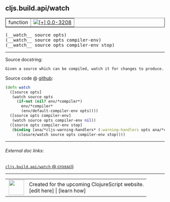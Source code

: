 ## cljs.build.api/watch



 <table border="1">
<tr>
<td>function</td>
<td><a href="https://github.com/cljsinfo/cljs-api-docs/tree/0.0-3208"><img valign="middle" alt="[+] 0.0-3208" title="Added in 0.0-3208" src="https://img.shields.io/badge/+-0.0--3208-lightgrey.svg"></a> </td>
</tr>
</table>


 <samp>
(__watch__ source opts)<br>
</samp>
 <samp>
(__watch__ source opts compiler-env)<br>
</samp>
 <samp>
(__watch__ source opts compiler-env stop)<br>
</samp>

---





Source docstring:

```
Given a source which can be compiled, watch it for changes to produce.
```


Source code @ [github](https://github.com/clojure/clojurescript/blob/r1.8.34/src/main/clojure/cljs/build/api.clj#L212-L223):

```clj
(defn watch
  ([source opts]
   (watch source opts
     (if-not (nil? env/*compiler*)
       env/*compiler*
       (env/default-compiler-env opts))))
  ([source opts compiler-env]
   (watch source opts compiler-env nil))
  ([source opts compiler-env stop]
   (binding [ana/*cljs-warning-handlers* (:warning-handlers opts ana/*cljs-warning-handlers*)]
     (closure/watch source opts compiler-env stop))))
```

<!--
Repo - tag - source tree - lines:

 <pre>
clojurescript @ r1.8.34
└── src
    └── main
        └── clojure
            └── cljs
                └── build
                    └── <ins>[api.clj:212-223](https://github.com/clojure/clojurescript/blob/r1.8.34/src/main/clojure/cljs/build/api.clj#L212-L223)</ins>
</pre>

-->

---



###### External doc links:

[`cljs.build.api/watch` @ crossclj](http://crossclj.info/fun/cljs.build.api/watch.html)<br>

---

 <table>
<tr><td>
<img valign="middle" align="right" width="48px" src="http://i.imgur.com/Hi20huC.png">
</td><td>
Created for the upcoming ClojureScript website.<br>
[edit here] | [learn how]
</td></tr></table>

[edit here]:https://github.com/cljsinfo/cljs-api-docs/blob/master/cljsdoc/cljs.build.api/watch.cljsdoc
[learn how]:https://github.com/cljsinfo/cljs-api-docs/wiki/cljsdoc-files

<!--

This information was too distracting to show to readers, but I'll leave it
commented here since it is helpful to:

- pretty-print the data used to generate this document
- and show how to retrieve that data



The API data for this symbol:

```clj
{:ns "cljs.build.api",
 :name "watch",
 :signature ["[source opts]"
             "[source opts compiler-env]"
             "[source opts compiler-env stop]"],
 :history [["+" "0.0-3208"]],
 :type "function",
 :full-name-encode "cljs.build.api/watch",
 :source {:code "(defn watch\n  ([source opts]\n   (watch source opts\n     (if-not (nil? env/*compiler*)\n       env/*compiler*\n       (env/default-compiler-env opts))))\n  ([source opts compiler-env]\n   (watch source opts compiler-env nil))\n  ([source opts compiler-env stop]\n   (binding [ana/*cljs-warning-handlers* (:warning-handlers opts ana/*cljs-warning-handlers*)]\n     (closure/watch source opts compiler-env stop))))",
          :title "Source code",
          :repo "clojurescript",
          :tag "r1.8.34",
          :filename "src/main/clojure/cljs/build/api.clj",
          :lines [212 223]},
 :full-name "cljs.build.api/watch",
 :docstring "Given a source which can be compiled, watch it for changes to produce."}

```

Retrieve the API data for this symbol:

```clj
;; from Clojure REPL
(require '[clojure.edn :as edn])
(-> (slurp "https://raw.githubusercontent.com/cljsinfo/cljs-api-docs/catalog/cljs-api.edn")
    (edn/read-string)
    (get-in [:symbols "cljs.build.api/watch"]))
```

-->
